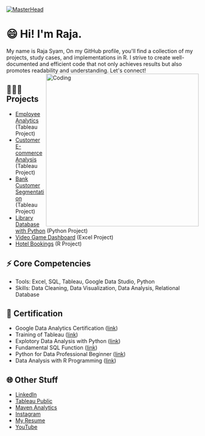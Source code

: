 [![MasterHead](https://cdn.dribbble.com/users/1523313/screenshots/13671653/data-analysis.gif)](https://github.com/Syamabbas/)

# 😄 Hi! I'm Raja.

My name is Raja Syam, On my GitHub profile, you'll find a collection of my projects, study cases, and implementations in R. I strive to create well-documented and efficient code that not only achieves results but also promotes readability and understanding. Let's connect!
<img align="right" alt="Coding" width="400" src="https://cdn.dribbble.com/users/1162077/screenshots/3848914/programmer.gif">

## 👨🏼‍💻 Projects
- [Employee Analytics](https://public.tableau.com/app/profile/raja.syam/viz/EmployeeAnalysis_16836985855960/Dashboard1) (Tableau Project)
- [Customer E-commerce Analysis](https://public.tableau.com/app/profile/raja.syam/viz/CustomerAnalysis_16836434866530/Dashboard1) (Tableau Project)
- [Bank Customer Segmentation](https://public.tableau.com/app/profile/raja.syam/viz/BankCustomerSegmentation_16828303955170/Storyline) (Tableau Project)
- [Library Database with Python](https://github.com/Syamabbas/program-database-perpustakaan/tree/main) (Python Project)
- [Video Game Dashboard](https://www.mavenanalytics.io/project/4679) (Excel Project)
- [Hotel Bookings](https://github.com/Syamabbas/hotel-bookings/tree/main) (R Project)

## ⚡ Core Competencies
- Tools: Excel, SQL, Tableau, Google Data Studio, Python
- Skills: Data Cleaning, Data Visualization, Data Analysis, Relational Database

## 📑 Certification
- Google Data Analytics Certification ([link](https://www.coursera.org/account/accomplishments/specialization/certificate/ULTFRBGFC7R5))
- Training of Tableau ([link](https://www.udemy.com/certificate/UC-9b8bb7e6-9f05-4937-b28f-5afaff1813b8/))
- Explotory Data Analysis with Python ([link](https://academy.dqlab.id/Certificate_check/result/DQLABINTP1NRFTIB))
- Fundamental SQL Function ([link](https://academy.dqlab.id/Certificate_check/result/DQLABSQLT2VHDVHG))
- Python for Data Professional Beginner ([link](https://academy.dqlab.id/Certificate_check/result/DQLABINTP1LQTRPG))
- Data Analysis with R Programming ([link](https://www.coursera.org/account/accomplishments/certificate/PDPEHUWVXM2P))

## 🌐 Other Stuff
- [LinkedIn](https://www.linkedin.com/in/raja-syam-abbas-shagir/)
- [Tableau Public](https://public.tableau.com/app/profile/raja.syam)
- [Maven Analytics](https://www.mavenanalytics.io/profile/Raja-syam/168024767)
- [Instagram](https://instagram.com/rajasyamabbas)
- [My Resume](https://docs.google.com/document/d/1i_LsYzyvbIuO16Wt0rTiHJuL2o3c7XIo/edit?usp=share_link&ouid=104789032723395832123&rtpof=true&sd=true)
- [YouTube](https://youtube.com/@syam-data)

<!---
Syamabbas/RajaSyam is a ✨ special ✨ repository because its `README.md` (this file) appears on your GitHub profile.
You can click the Preview link to take a look at your changes.
--->
